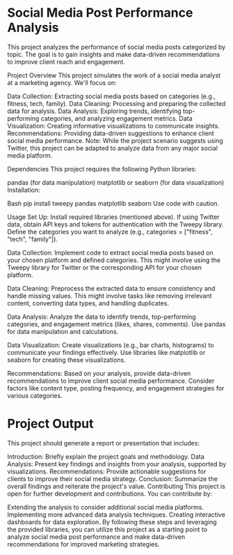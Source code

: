 # Social Media Post Performance Analysis
This project analyzes the performance of social media posts categorized by topic. The goal is to gain insights and make data-driven recommendations to improve client reach and engagement.

Project Overview
This project simulates the work of a social media analyst at a marketing agency. We'll focus on:

Data Collection: Extracting social media posts based on categories (e.g., fitness, tech, family).
Data Cleaning: Processing and preparing the collected data for analysis.
Data Analysis: Exploring trends, identifying top-performing categories, and analyzing engagement metrics.
Data Visualization: Creating informative visualizations to communicate insights.
Recommendations: Providing data-driven suggestions to enhance client social media performance.
Note: While the project scenario suggests using Twitter, this project can be adapted to analyze data from any major social media platform.

Dependencies
This project requires the following Python libraries:

pandas (for data manipulation)
matplotlib or seaborn (for data visualization)
Installation:

Bash
pip install tweepy pandas matplotlib seaborn
Use code with caution.

Usage
Set Up:
Install required libraries (mentioned above).
If using Twitter data, obtain API keys and tokens for authentication with the Tweepy library.
Define the categories you want to analyze (e.g., categories = ["fitness", "tech", "family"]).

Data Collection:
Implement code to extract social media posts based on your chosen platform and defined categories.
This might involve using the Tweepy library for Twitter or the corresponding API for your chosen platform.

Data Cleaning:
Preprocess the extracted data to ensure consistency and handle missing values.
This might involve tasks like removing irrelevant content, converting data types, and handling duplicates.

Data Analysis:
Analyze the data to identify trends, top-performing categories, and engagement metrics (likes, shares, comments).
Use pandas for data manipulation and calculations.

Data Visualization:
Create visualizations (e.g., bar charts, histograms) to communicate your findings effectively.
Use libraries like matplotlib or seaborn for creating these visualizations.

Recommendations:
Based on your analysis, provide data-driven recommendations to improve client social media performance.
Consider factors like content type, posting frequency, and engagement strategies for various categories.

# Project Output
This project should generate a report or presentation that includes:

Introduction: Briefly explain the project goals and methodology.
Data Analysis: Present key findings and insights from your analysis, supported by visualizations.
Recommendations: Provide actionable suggestions for clients to improve their social media strategy.
Conclusion: Summarize the overall findings and reiterate the project's value.
Contributing
This project is open for further development and contributions. You can contribute by:

Extending the analysis to consider additional social media platforms.
Implementing more advanced data analysis techniques.
Creating interactive dashboards for data exploration.
By following these steps and leveraging the provided libraries, you can utilize this project as a starting point to analyze social media post performance and make data-driven recommendations for improved marketing strategies.
